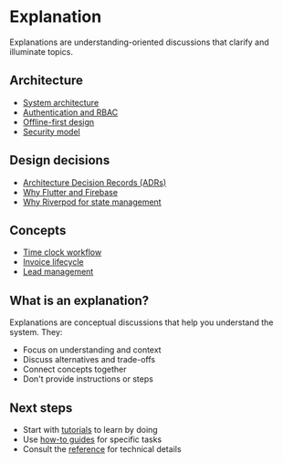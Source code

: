 # Explanation

Explanations are understanding-oriented discussions that clarify and illuminate topics.

## Architecture

- [System architecture](architecture.md)
- [Authentication and RBAC](auth-rbac.md)
- [Offline-first design](offline-first.md)
- [Security model](security-model.md)

## Design decisions

- [Architecture Decision Records (ADRs)](../adrs/)
- [Why Flutter and Firebase](why-flutter-firebase.md)
- [Why Riverpod for state management](why-riverpod.md)

## Concepts

- [Time clock workflow](time-clock-workflow.md)
- [Invoice lifecycle](invoice-lifecycle.md)
- [Lead management](lead-management.md)

## What is an explanation?

Explanations are conceptual discussions that help you understand the system. They:

- Focus on understanding and context
- Discuss alternatives and trade-offs
- Connect concepts together
- Don't provide instructions or steps

## Next steps

- Start with [tutorials](../tutorials/) to learn by doing
- Use [how-to guides](../how-to/) for specific tasks
- Consult the [reference](../reference/) for technical details
